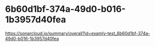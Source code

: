 # 6b60d1bf-374a-49d0-b016-1b3957d40fea
https://sonarcloud.io/summary/overall?id=examly-test_6b60d1bf-374a-49d0-b016-1b3957d40fea
